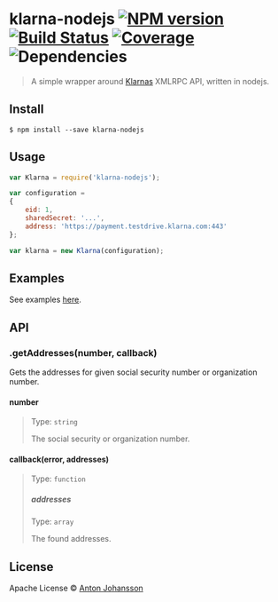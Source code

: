 # klarna-nodejs [![NPM version](https://img.shields.io/npm/v/klarna-nodejs.svg)](https://www.npmjs.com/package/klarna-nodejs) [![Build Status](https://img.shields.io/travis/anton-johansson/klarna-nodejs.svg)](https://travis-ci.org/anton-johansson/klarna-nodejs) [![Coverage](https://img.shields.io/coveralls/anton-johansson/klarna-nodejs.svg)](https://coveralls.io/r/anton-johansson/klarna-nodejs) ![Dependencies](https://img.shields.io/david/anton-johansson/klarna-nodejs.svg)

> A simple wrapper around [Klarnas](http://www.klarna.com/) XMLRPC API, written in nodejs.


## Install

```
$ npm install --save klarna-nodejs
```


## Usage

```js
var Klarna = require('klarna-nodejs');

var configuration =
{
	eid: 1,
	sharedSecret: '...',
	address: 'https://payment.testdrive.klarna.com:443'
};

var klarna = new Klarna(configuration);
```


## Examples

See examples [here](examples/).


## API

### .getAddresses(number, callback)

Gets the addresses for given social security number or organization number.

#### number

> Type: `string`
>
> The social security or organization number.

#### callback(error, addresses)

> Type: `function`
>
> ##### addresses
> Type: `array`
>
> The found addresses.


## License

Apache License © [Anton Johansson](https://github.com/anton-johansson)
